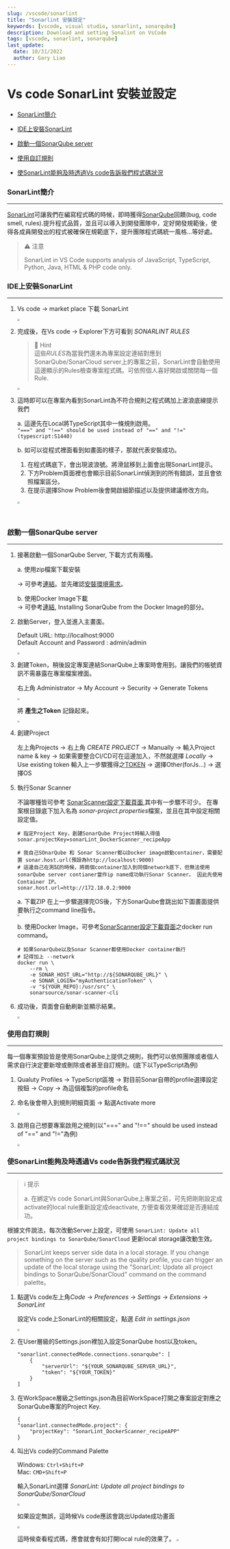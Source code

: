 ```yaml
---
slug: /vscode/sonarlint
title: "Sonarlint 安裝設定"
keywords: [vscode, visual studio, sonarlint, sonarqube]
description: Download and setting Sonalint on VsCode
tags: [vscode, sonarlint, sonarqube]
last_update:
  date: 10/31/2022
  author: Gary Liao
---
```



# Vs code SonarLint 安裝並設定

- [SonarLint簡介](#sonarLint_intro)
  
- [IDE上安裝SonarLint](#installOnIDE)
  
- [啟動一個SonarQube server](#createSonarQubeServer)

- [使用自訂規則](#use_Own_rules)

- [使SonarLint能夠及時透過Vs code告訴我們程式碼狀況](#instantly_Scan)


<div id='sonarLint_intro'/> 

### SonarLint簡介 
---
[SonarLint][sonarLint]可讓我們在編寫程式碼的時候，即時獲得[SonarQube][sonarqube_official_webSite]回饋(bug, code smell, rules).提升程式品質，並且可以導入到開發團隊中，定好開發規範後，使得各成員開發出的程式被確保在規範底下，提升團隊程式碼統一風格...等好處。

> **⚠️** 注意
> 
> SonarLint in VS Code supports analysis of JavaScript, TypeScript, Python, Java, HTML & PHP code only.   
   
<div id='installOnIDE'/> 

### IDE上安裝SonarLint
---
1. Vs code -> market place 下載 SonarLint
   
   <img src="images/VSCode_SonarLint_Extension.png" style="zoom:30%" />   
2. 完成後，在Vs code -> Explorer下方可看到 *SONARLINT RULES*   

    > 📘 Hint   
    > 這些*RULES*為當我們還未為專案設定連結對應到SonarQube/SonarCloud server上的專案之前，SonarLint會自動使用這邊顯示的Rules檢查專案程式碼。可依照個人喜好開啟或關閉每一個Rule.

    <img src="images/VSCode_SonarLint_rules.png" style="zoom:30%" />   
3. 這時即可以在專案內看到SonarLint為不符合規則之程式碼加上波浪底線提示我們

   a. 這邊先在Local將TypeScript其中一條規則啟用。   
   `"===" and "!==" should be used instead of "==" and "!=" (typescript:S1440)`

   b. 如可以從程式裡面看到如畫面的樣子，那就代表安裝成功。
      1. 在程式碼底下，會出現波浪號。將滑鼠移到上面會出現SonarLint提示。
      2. 下方Problem頁面裡也會顯示目前SonarLint偵測到的所有錯誤，並且會依照檔案區分。
      3. 在提示選擇Show Problem後會開啟細節描述以及提供建議修改方向。  
    <br />
    <img src="images/VSCode_SonarLint_hint.png" style="zoom:30%" />   

<br/>  

<div id='createSonarQubeServer'/> 

### 啟動一個SonarQube server
---
1. 接著啟動一個SonarQube Server, 下載方式有兩種。

    a. 使用zip檔案下載安裝   
    
    -> 可參考[連結][SonarQube install link]。並先確認[安裝環境需求][SonarQube_Install_PreRequirements]。   

    b. 使用Docker Image下載   
    -> 可參考[連結][SonarQube install link], Installing SonarQube from the Docker Image的部分。

2. 啟動Server，登入並進入主畫面。
   
   Default URL: http://localhost:9000     
   Default Account and Password : admin/admin

   <img src="images/SonarQube_Main_Page.png" style="zoom:30%" />   

3. 創建Token，稍後設定專案連結SonarQube上專案時會用到。讓我們的帳號資訊不需暴露在專案檔案裡面。

    右上角 Administrator -> My Account -> Security -> Generate Tokens  
    
    <img src="images/Right_Top_Corner_Administrator.png" style="zoom:30%" /><br/>     

    將 <span id="getToken">**產生之Token**</span> 記錄起來。

    <img src="images/Generated_Token.png" style="zoom:30%" /><br/>   

4. 創建Project

    左上角Projects -> 右上角 *CREATE PROJECT* -> Manually -> 輸入Project name & key -> 如果需要整合CI/CD可在這邊加入，不然就選擇 *Locally* -> Use existing token 輸入上一步驟獲得之[TOKEN](#getToken) -> 選擇Other(forJs...) -> 選擇OS

5. 執行Sonar Scanner 
   
    不論哪種皆可參考 [SonarScanner設定下載頁面][sonarScanner],其中有一步驟不可少。 在專案根目錄底下加入名為 *sonar-project.properties*檔案，並且在其中設定相關設定值。

    ```properties
    # 指定Project Key，創建SonarQube Project時輸入得值
    sonar.projectKey=sonarLint_DockerScanner_recipeApp

    # 我自己SOnarQube 和 Sonar Scanner都以Docker image啟動container，需要配置 sonar.host.url(預設為http://localhost:9000)
    # 這邊自己在測試的時候，將兩個container加入到同個network底下，但無法使用sonarQube server contianer當作ip name成功執行Sonar Scanner。 因此先使用Container IP。
    sonar.host.url=http://172.18.0.2:9000
    ```

    a. 下載ZIP
        在上一步驟選擇完OS後，下方SonarQube會跳出如下圖畫面提供要執行之command line指令。   
            <img src="images/SonarQube_Create_project_autoGen_command.png" style="zoom:30%" />   

    b. 使用Docker Image，可參考[SonarScanner設定下載頁面][sonarScanner]之docker run command。
        
    ```docker
    # 如果SonarQube以及Sonar Scanner都使用Docker container執行
    # 記得加上 --network 
    docker run \
        --rm \
        -e SONAR_HOST_URL="http://${SONARQUBE_URL}" \
        -e SONAR_LOGIN="myAuthenticationToken" \
        -v "${YOUR_REPO}:/usr/src" \
        sonarsource/sonar-scanner-cli
    ```

6. 成功後，頁面會自動刷新並顯示結果。

    <img src="images/SonarQube_Scan_result.png" style="zoom:30%" />   
   
<div id='use_Own_rules'/> 

### 使用自訂規則
---
每一個專案預設皆是使用SonarQube上提供之規則，我們可以依照團隊或者個人需求自行決定要新增或刪除或者甚至自訂規則。(底下以TypeScript為例)

1. Qualuty Profiles -> TypeScript區塊 -> 對目前Sonar自帶的profile選擇設定按鈕 -> Copy -> 為這個複製的profile命名

2. 命名後會帶入到規則明細頁面 -> 點選Activate more

    <img src="images/SonarQube_activateMore.png" style="zoom:30%" />   
3. 啟用自己想要專案啟用之規則(以"===" and "!==" should be used instead of "==" and "!="為例)
   
   <img src="images/activate_the_rules.png" style="zoom:30%" />  

<div id='instantly_Scan'/> 

### 使SonarLint能夠及時透過Vs code告訴我們程式碼狀況
---

> ℹ️ 提示
>
> a. 在綁定Vs code SonarLint與SonarQube上專案之前，可先把剛剛設定成activate的local rule重新設定成deactivate, 方便查看效果確認是否連結成功。 

根據文件說法，每次改動Server上設定，可使用 `SonarLint: Update all project bindings to SonarQube/SonarCloud` 更新local storage讓改動生效。
> SonarLint keeps server side data in a local storage. If you change something on the server such as the quality profile, you can trigger an update of the local storage using the "SonarLint: Update all project bindings to SonarQube/SonarCloud" command on the command palette。 



1. 點選Vs code左上角*Code* -> *Preferences* -> *Settings* -> *Extensions* -> *SonarLint*

    設定Vs code上SonarLint的相關設定，點選 *Edit in settings.json*

    <img src="images/SonarLint_Extension_settings.png" style="zoom:30%" />  

    <br/>   
2. 在User層級的Settings.json裡加入設定SonarQube host以及token。

    ```properties
    "sonarlint.connectedMode.connections.sonarqube": [
        {
            "serverUrl": "${YOUR_SONARQUBE_SERVER_URL}",
            "token": "${YOUR_TOKEN}"
        }
    ]
    ```

3. 在WorkSpace層級之Settings.json為目前WorkSpace打開之專案設定對應之SonarQube專案的Project Key.

    ```properties
    {
    "sonarlint.connectedMode.project": {
        "projectKey": "SonarLint_DockerScanner_recipeAPP"
    }
    ```

4. 叫出Vs code的Command Palette 

    Windows: `Ctrl+Shift+P `  
    Mac: `CMD+Shift+P`

    輸入SonarLint選擇 *SonarLint: Update all project bindings to SonarQube/SonarCloud*

    <img src="images/SonarLint_Command_Palette.png" style="zoom:30%" /> <br/> 

    如果設定無誤，這時候Vs code應該會跳出Update成功畫面

    <img src="images/Update Success.png" style="zoom:30%" /><br/>

    這時候查看程式碼，應會就會有如打開local rule的效果了。
    <img src="images/VSCode_SonarLint_hint.png" style="zoom:30%" /> 
    
    

[sonarqube_official_webSite]: https://www.sonarqube.org/downloads/?gads_campaign=Asia-SonarQube&gads_ad_group=SonarQube&gads_keyword=sonarqube&gclid=CjwKCAjwz5iMBhAEEiwAMEAwGKjWWntLZubiv1FlCYcbZ97hnkuWg6uh36bQMvmIY6GfgcwVosKyKRoCPIQQAvD_BwE "SonarQube official web site"

[SonarQube_Install_PreRequirements]: https://docs.sonarqube.org/latest/requirements/requirements/ "SonarQube pre requirements documents" 

[SonarQube install link]: https://docs.sonarqube.org/latest/setup/install-server/ "SonarQube installation link"

[sonarLint]: https://marketplace.visualstudio.com/items?itemName=SonarSource.sonarlint-vscode "SonarLint visual studio settings officail documents"

[sonarScanner]: https://docs.sonarqube.org/latest/analysis/scan/sonarscanner/ "Sonar Scanner downloads"